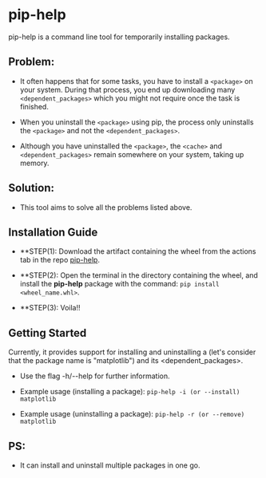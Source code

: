 # pip-help
pip-help is a command line tool for temporarily installing packages.

## Problem:
- It often happens that for some tasks, you have to install a `<package>` on your system. During that process, you end up downloading many `<dependent_packages>` which you might not require once the task is finished.

- When you uninstall the `<package>` using pip, the process only uninstalls the `<package>` and not the `<dependent_packages>`.

- Although you have uninstalled the `<package>`, the `<cache>` and `<dependent_packages>` remain somewhere on your system, taking up memory.

## Solution:
- This tool aims to solve all the problems listed above.

## Installation Guide
- **STEP(1): Download the artifact containing the wheel from the actions tab in the repo [pip-help](https://github.com/Lokesh-pawar/pip-help).

- **STEP(2): Open the terminal in the directory containing the wheel, and install the **pip-help** package with the command: `pip install <wheel_name.whl>`.

- **STEP(3): Voila!!

## Getting Started
Currently, it provides support for installing and uninstalling a <package> (let's consider that the package name is "matplotlib") and its <dependent_packages>.

- Use the flag -h/--help for further information.

- Example usage (installing a package): `pip-help -i (or --install) matplotlib`

- Example usage (uninstalling a package): `pip-help -r (or --remove) matplotlib`

## PS:
- It can install and uninstall multiple packages in one go.
